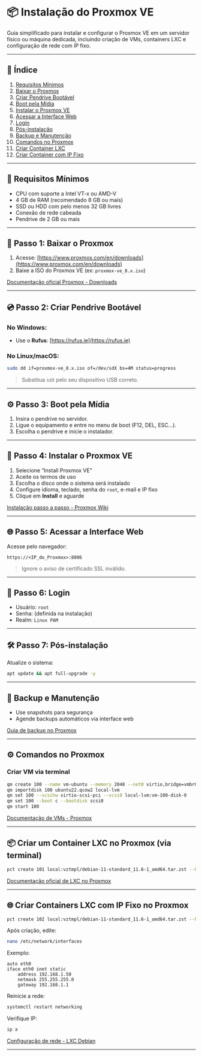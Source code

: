 
# 📦 Instalação do Proxmox VE

Guia simplificado para instalar e configurar o Proxmox VE em um servidor físico ou máquina dedicada, incluindo criação de VMs, containers LXC e configuração de rede com IP fixo.

---

## 📑 Índice

1. [Requisitos Mínimos](#-requisitos-mínimos)
2. [Baixar o Proxmox](#-passo-1-baixar-o-proxmox)
3. [Criar Pendrive Bootável](#-passo-2-criar-pendrive-bootável)
4. [Boot pela Mídia](#-passo-3-boot-pela-mídia)
5. [Instalar o Proxmox VE](#-passo-4-instalar-o-proxmox-ve)
6. [Acessar a Interface Web](#-passo-5-acessar-a-interface-web)
7. [Login](#-passo-6-login)
8. [Pós-instalação](#-passo-7-pós-instalação)
9. [Backup e Manutenção](#-backup-e-manutenção)
10. [Comandos no Proxmox](#-comandos-no-proxmox)
11. [Criar Container LXC](#-criar-um-container-lxc-no-proxmox-via-terminal)
12. [Criar Container com IP Fixo](#-criar-containers-lxc-com-ip-fixo-no-proxmox)

---

## 🧰 Requisitos Mínimos

- CPU com suporte a Intel VT-x ou AMD-V
- 4 GB de RAM (recomendado 8 GB ou mais)
- SSD ou HDD com pelo menos 32 GB livres
- Conexão de rede cabeada
- Pendrive de 2 GB ou mais

---

## 🔽 Passo 1: Baixar o Proxmox

1. Acesse: [https://www.proxmox.com/en/downloads](https://www.proxmox.com/en/downloads)
2. Baixe a ISO do Proxmox VE (ex: `proxmox-ve_8.x.iso`)

[Documentação oficial Proxmox - Downloads](https://pve.proxmox.com/wiki/Downloads)

---

## 💿 Passo 2: Criar Pendrive Bootável

### No Windows:
- Use o **Rufus**: [https://rufus.ie](https://rufus.ie)

### No Linux/macOS:
```bash
sudo dd if=proxmox-ve_8.x.iso of=/dev/sdX bs=4M status=progress
```
> Substitua `sdX` pelo seu dispositivo USB correto.

---

## ⚙️ Passo 3: Boot pela Mídia

1. Insira o pendrive no servidor.
2. Ligue o equipamento e entre no menu de boot (F12, DEL, ESC…).
3. Escolha o pendrive e inicie o instalador.

---

## 🧰 Passo 4: Instalar o Proxmox VE

1. Selecione “Install Proxmox VE”
2. Aceite os termos de uso
3. Escolha o disco onde o sistema será instalado
4. Configure idioma, teclado, senha do `root`, e-mail e IP fixo
5. Clique em **Install** e aguarde

[Instalação passo a passo - Proxmox Wiki](https://pve.proxmox.com/wiki/Installation)

---

## 🌐 Passo 5: Acessar a Interface Web

Acesse pelo navegador:

```
https://<IP_do_Proxmox>:8006
```

> Ignore o aviso de certificado SSL inválido.

---

## 🔐 Passo 6: Login

- Usuário: `root`
- Senha: (definida na instalação)
- Realm: `Linux PAM`

---

## 🛠️ Passo 7: Pós-instalação

Atualize o sistema:
```bash
apt update && apt full-upgrade -y
```

---

## 💾 Backup e Manutenção

- Use snapshots para segurança
- Agende backups automáticos via interface web

[Guia de backup no Proxmox](https://pve.proxmox.com/wiki/Backup_and_Restore)

---

## ⚙️ Comandos no Proxmox

### Criar VM via terminal

```bash
qm create 100 --name vm-ubuntu --memory 2048 --net0 virtio,bridge=vmbr0
qm importdisk 100 ubuntu22.qcow2 local-lvm
qm set 100 --scsihw virtio-scsi-pci --scsi0 local-lvm:vm-100-disk-0
qm set 100 --boot c --bootdisk scsi0
qm start 100
```

[Documentação de VMs - Proxmox](https://pve.proxmox.com/wiki/VM_Management)

---

## 📦 Criar um Container LXC no Proxmox (via terminal)

```bash
pct create 101 local:vztmpl/debian-11-standard_11.6-1_amd64.tar.zst --hostname container-debian --cores 2 --memory 1024 --rootfs local-lvm:8 --net0 name=eth0,bridge=vmbr0,ip=dhcp --start 1
```

[Documentação oficial de LXC no Proxmox](https://pve.proxmox.com/wiki/Linux_Container)

---

## 🌐 Criar Containers LXC com IP Fixo no Proxmox

```bash
pct create 102 local:vztmpl/debian-11-standard_11.6-1_amd64.tar.zst --hostname container-fixo --cores 2 --memory 1024 --rootfs local-lvm:8 --net0 name=eth0,bridge=vmbr0,ip=192.168.1.50/24,gw=192.168.1.1 --start 1
```

Após criação, edite:
```bash
nano /etc/network/interfaces
```

Exemplo:
```text
auto eth0
iface eth0 inet static
    address 192.168.1.50
    netmask 255.255.255.0
    gateway 192.168.1.1
```

Reinicie a rede:
```bash
systemctl restart networking
```

Verifique IP:
```bash
ip a
```

[Configuração de rede - LXC Debian](https://wiki.debian.org/NetworkConfiguration)

---
